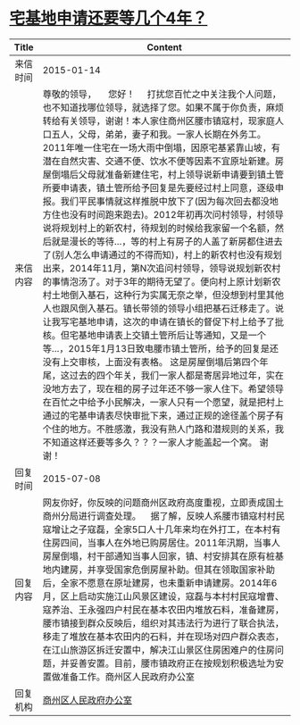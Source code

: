 # <a href="http://www.shangluo.gov.cn/zmhd/ldxxxx.jsp?urltype=leadermail.LeaderMailContentUrl&wbtreeid=1112&leadermailid=2912">宅基地申请还要等几个4年？</a>
| Title |                                                                                                                                                                                                                                                                                                                                                                               Content                                                                                                                                                                                                                                                                                                                                                                                |
|:-----:|----------------------------------------------------------------------------------------------------------------------------------------------------------------------------------------------------------------------------------------------------------------------------------------------------------------------------------------------------------------------------------------------------------------------------------------------------------------------------------------------------------------------------------------------------------------------------------------------------------------------------------------------------------------------------------------------------------------------------------------------------------------------|
| 来信时间  | 2015-01-14                                                                                                                                                                                                                                                                                                                                                                                                                                                                                                                                                                                                                                                                                                                                                           |
| 来信内容  | 尊敬的领导，     您好！     打扰您百忙之中关注我个人问题，也不知道找哪位领导，就选择了您。如果不属于你负责，麻烦转给有关领导，谢谢！本人家住商州区腰市镇寇村，现家庭人口五人，父母，弟弟，妻子和我。一家人长期在外务工。2011年唯一住宅在一场大雨中倒塌，因原宅基紧靠山坡，有潜在自然灾害、交通不便、饮水不便等因素不宜原址新建。房屋倒塌后父母就准备新建住宅，村上领导说新申请要到镇土管所要申请表，镇土管所给予回复是先要经过村上同意，逐级申报。我们平民事情就这样推脱中放下了(因为每次回去都没地方住也没有时间跑来跑去)。2012年初再次问村领导，村领导说将规划村上的新农村，待规划的时候给我家留一个名额，然后就是漫长的等待…，等的村上有房子的人盖了新房都住进去了(别人怎么申请通过的不得而知)，村上的新农村也没有规划出来，2014年11月，第N次追问村领导，领导说规划新农村的事情泡汤了。对于3年的期待无望了。便向村上原计划新农村土地倒入基石，这种行为实属无奈之举，但没想到村里其他人也跟风倒入基石。镇长带领的领导小组把基石迁移走了。说让我写宅基地申请，这次的申请在镇长的督促下村上给予了批核。但宅基地申请表上交镇土管所后让等通知，又是一个等…，2015年1月13日致电腰市镇土管所，给予的回复是还没有上交审核，上面没有表格。 这是房屋倒塌后第四个年尾，这过去的四个年关，我们一家人都是寄居异地过年，实在没地方去了，现在租的房子过年还不够一家人住下。希望领导在百忙之中给予小民解决，一家人只有一个愿望，就是把村上通过的宅基申请表尽快审批下来，通过正规的途径盖个房子有个住的地方。不胜感激，我没有熟人门路和潜规则的关系，我不知道这样还要等多久？？？一家人才能盖起一个窝。 谢谢！ |
| 回复时间  | 2015-07-08                                                                                                                                                                                                                                                                                                                                                                                                                                                                                                                                                                                                                                                                                                                                                           |
| 回复内容  | 网友你好，你反映的问题商州区政府高度重视，立即责成国土商州分局进行调查处理。    据了解，反映人系腰市镇寇村村民寇增让之子寇磊，全家5口人十几年来均在外打工，在本村有住房四间，当事人在外地已购房居住。2011年汛期，当事人房屋倒塌，村干部通知当事人回家，镇、村安排其在原有桩基地内建房，并享受国家危倒房屋补助。但其在领取国家补助后，全家不愿意在原址建房，也未重新申请建房。2014年6月，区上启动实施江山风景区建设，寇磊与本村村民寇增曹、寇养治、王永强四户村民在基本农田内堆放石料，准备建房，腰市镇接到群众反映后，组织对其违法行为进行了联合执法，移走了堆放在基本农田内的石料，并在现场对四户群众表态，在江山旅游区拆迁安置中，解决江山景区住房困难户的住房问题，并妥善安置。目前，腰市镇政府正在按规划积极选址为安置做准备工作。商州区人民政府办公室                                                                                                                                                                                                                                                                                                                                                                                 |
| 回复机构  | <a href="../../categories/agencies/商州区人民政府办公室.md">商州区人民政府办公室</a>                                                                                                                                                                                                                                                                                                                                                                                                                                                                                                                                                                                                                                                                                                     |